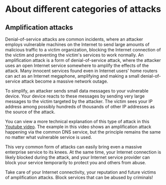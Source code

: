 # About different categories of attacks

## Amplification attacks

Denial-of-service attacks are common incidents, where an attacker employs vulnerable machines on the Internet to send large amounts of malicious traffic to a victim organization, blocking the Internet connection of the victim and preventing the victim's services to work normally. An amplification attack is a form of denial-of-service attack, where the attacker uses an open Internet service somewhere to amplify the effects of the attack. Many innocent services found even in Internet users' home routers can act as an Internet megaphone, amplifying and making a small denial-of-service attack become a massive network outage. 

To simplify, an attacker sends small data messages to your vulnerable device. Your device reacts to these messages by sending very large messages to the victim targeted by the attacker. The victim sees your IP address among possibly hundreds of thousands of other IP addresses as the source of the attack.

You can view a more technical explanation of this type of attack in this [Youtube video](https://youtu.be/xTKjHWkDwP0?t=1m2s). The example in this video shows an amplification attack happening via the common DNS service, but the principle remains the same no matter what vulnerable service is used.

This very common form of attacks can easily bring even a massive enterprise service to its knees. At the same time, your Internet connection is likely blocked during the attack, and your Internet service provider can block your service temporarily to protect you and others from abuse. 

Take care of your Internet connectivity, your reputation and future victims of amplification attacks. Block services that can be abused by criminals!

